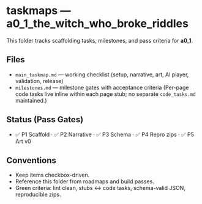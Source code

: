 <!-- C:\Users\Admin\picture_books_ai_1\a0_0_treasury_of_fairytales\a0_1_the_witch_who_broke_riddles\taskmaps\README.md -->

# taskmaps — a0_1_the_witch_who_broke_riddles

This folder tracks scaffolding tasks, milestones, and pass criteria for **a0_1**.

## Files
- `main_taskmap.md` — working checklist (setup, narrative, art, AI player, validation, release)
- `milestones.md` — milestone gates with acceptance criteria
  (Per-page code tasks live inline within each page stub; no separate `code_tasks.md` maintained.)

## Status (Pass Gates)
- ✅ P1 Scaffold · ✅ P2 Narrative · ✅ P3 Schema · ✅ P4 Repro zips · ✅ P5 Art v0

## Conventions
- Keep items checkbox-driven.
- Reference this folder from roadmaps and build passes.
- Green criteria: lint clean, stubs ↔ code tasks, schema-valid JSON, reproducible zips.
